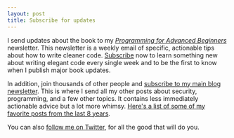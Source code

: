 ```yaml
---
layout: post
title: Subscribe for updates
---
```

I send updates about the book to my [*Programming for Advanced Beginners*][subscribe] newsletter. This newsletter is a weekly email of specific, actionable tips about how to write cleaner code. [Subscribe][subscribe] now to learn something new about writing elegant code every single week and to be the first to know when I publish major book updates.

In addition, join thousands of other people and [subscribe to my main blog newsletter][blog-subscribe]. This is where I send all my other posts about security, programming, and a few other topics. It contains less immediately actionable advice but a lot more whimsy. [Here's a list of some of my favorite posts from the last 8 years][blog-subscribe].

You can also [follow me on Twitter][twitter], for all the good that will do you.

[subscribe]: https://advancedbeginners.substack.com
[blog-subscribe]: https://robertheaton.com/newsletter/
[twitter]: https://twitter.com/robjheaton
